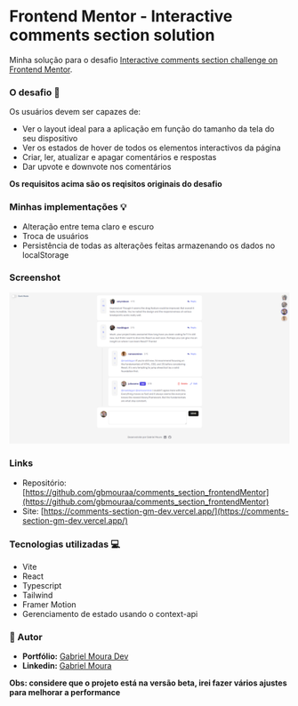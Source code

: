 # Frontend Mentor - Interactive comments section solution

Minha solução para o desafio [Interactive comments section challenge on Frontend Mentor](https://www.frontendmentor.io/challenges/interactive-comments-section-iG1RugEG9).

### O desafio 🥷

Os usuários devem ser capazes de:

- Ver o layout ideal para a aplicação em função do tamanho da tela do seu dispositivo
- Ver os estados de hover de todos os elementos interactivos da página
- Criar, ler, atualizar e apagar comentários e respostas
- Dar upvote e downvote nos comentários

**Os requisitos acima são os reqisitos originais do desafio**

### Minhas implementações 💡

- Alteração entre tema claro e escuro
- Troca de usuários
- Persistência de todas as alterações feitas armazenando os dados no localStorage

### Screenshot

![](./public/screenshot.png)

### Links

- Repositório: [https://github.com/gbmouraa/comments_section_frontendMentor](https://github.com/gbmouraa/comments_section_frontendMentor)
- Site: [https://comments-section-gm-dev.vercel.app/](https://comments-section-gm-dev.vercel.app/)

### Tecnologias utilizadas 💻

- Vite
- React
- Typescript
- Tailwind
- Framer Motion
- Gerenciamento de estado usando o context-api

### 🙋 Autor

- **Portfólio:**  [Gabriel Moura Dev](https://portfolio-gabrieldev.vercel.app/)
- **Linkedin:**  [Gabriel Moura](https://www.linkedin.com/in/gabriel-moura-b63382161/)

**Obs: considere que o projeto está na versão beta, irei fazer vários ajustes para melhorar a performance**
